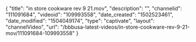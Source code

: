 {
    "title": "in store cookware rev 9 21.mov",
    "description": "",
    "channelid": "111091684",
    "videoid": "109993558",
    "date_created": "1502523461",
    "date_modified": "1504049174",
    "type": "captivate",
    "layout": "channelVideo",
    "url": "\/bbbusa-latest-videos\/in-store-cookware-rev-9-21-mov\/111091684-109993558"
}